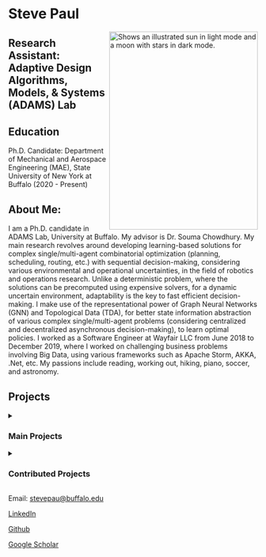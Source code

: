 # Steve Paul


<picture>
  <source media="(prefers-color-scheme: dark)" srcset="https://user-images.githubusercontent.com/39541194/179893972-5e803669-9b58-4531-bce8-45f0a7470f24.jpg">
  <img align="right" alt="Shows an illustrated sun in light mode and a moon with stars in dark mode." src="https://github.com/iamstevepaul/iamstevepaul.github.io/blob/main/github_page/IMG-8032-PhotoRoom.png-PhotoRoom.png" width="300" height="400">
</picture>



## Research Assistant: Adaptive Design Algorithms, Models, & Systems (ADAMS) Lab

## Education

Ph.D. Candidate: Department of Mechanical and Aerospace Engineering (MAE), State University of New York at Buffalo (2020 - Present)

## About Me: 
I am a Ph.D. candidate in ADAMS Lab, University at Buffalo. My advisor is Dr. Souma Chowdhury. My main research revolves around developing learning-based solutions for complex single/multi-agent combinatorial optimization (planning, scheduling, routing, etc.) with sequential decision-making, considering various environmental and operational uncertainties, in the field of robotics and operations research. Unlike a deterministic problem, where the solutions can be precomputed using expensive solvers, for a dynamic uncertain environment, adaptability is the key to fast efficient decision-making. I make use of the representational power of Graph Neural Networks (GNN) and Topological Data (TDA), for better state information abstraction of various complex single/multi-agent problems (considering centralized and decentralized asynchronous decision-making), to learn optimal policies. 
I worked as a Software Engineer at Wayfair LLC from June 2018 to December 2019, where I worked on challenging business problems involving Big Data, using various frameworks such as Apache Storm, AKKA, .Net, etc.
My passions include reading, working out, hiking, piano, soccer, and astronomy.



## Projects
<details>
 <summary><span style="cursor:pointer;">
    <h3>Main Projects</h3></span></summary>

  <details> 
     <summary><span style="cursor:pointer; background-color:yellow;"><h4><u>Capacitated Vehicle Routing Problem (CVRP)</u> -></h4></span></summary>
<!--      <figure class="highlight"> -->
<!--         <pre> -->
<!--             <code class="language-ruby" data-lang="ruby"> -->
              <span class="nb"></span> <span class="s1">
<!--                 <h5>Formulation:</h5> -->
<!--                 Description
                Formulation
                Learning architecture
                Results -->
<!--                 CVRP serves as an important benchmark for a wide range of combinatorial planning problems, which can be adapted to manufacturing, robotics, and fleet planning applications. Here, the specific aim is to demonstrate the significant real-time executability and (beyond training) scalability advantages of the new graph learning approach over existing solution methods. While partly drawing motivation from recent graph learning methods that learn to solve CO problems such as multi-Traveling Salesman Problem (mTSP) and VRP, the proposed neural architecture presents a novel encoder-decoder architecture. Here the encoder is based on Capsule networks, which enables better representation of local and global information with permutation invariant node embeddings; and the decoder is based on the Multi-head attention (MHA) mechanism allowing sequential decisions. This architecture is trained using a policy gradient Reinforcement Learning process. The performance of our approach is favorably compared with state-of-the-art learning and non-learning methods for a benchmark suite of Capacitated-VRP (CVRP) problems.  -->
<!--                 <img width="392" alt="Problem Formulation" src="https://github.com/iamstevepaul/iamstevepaul.github.io/assets/39541194/0ee122b6-65aa-4a5c-b933-1ff1f2514114"> -->
                Tags: Capacitated Vehicle Routing Problem, CVRP, Reinforcement Learning, Graph Neural Networks,             
                Publications: <a href="https://par.nsf.gov/servlets/purl/10345362" target="_blank">ASME-IDETC 2022 </a>

              </span>
<!--             </code> -->
<!--         </pre> -->
<!--     </figure> -->
          <iframe width="560" height="315" src="https://www.youtube.com/embed/UydxyDbunKY?si=kPtChnXmOQjb3t9H" title="YouTube video player" frameborder="0" allow="accelerometer; autoplay; clipboard-write; encrypted-media; gyroscope; picture-in-picture; web-share" allowfullscreen></iframe>
  </details>
  
   <details>
     <summary><span style="cursor:pointer; background-color:yellow;"><h4><u>Multi-Robot Task Allocation (MRTA)</u> -></h4></span></summary>
<!--      <figure class="highlight">
        <pre>
            <code class="language-ruby" data-lang="ruby"> -->
              <span class="nb"></span> <span class="s1">
<!--                 Description
                Formulation
                Learning architecture
                Results -->
                Tags: Multi-Robot Task Allocation, MRTA, Reinforcement Learning, Graph Neural Networks, Multi-Agent Systems,
                Publications: <a href="https://ieeexplore.ieee.org/abstract/document/9812370" target="_blank">IEEE-ICRA 2022 (Nominated for Outstanding Coordination paper)</a>
              </span>
<!--             </code>
        </pre>
    </figure> -->
      <iframe width="560" height="315" src="https://github.com/iamstevepaul/iamstevepaul.github.io/assets/39541194/311d8dfd-429c-4c4e-9cd8-759f1d928dd4" frameborder="0" allowfullscreen></iframe>
     
  </details>
  
   <details>
     <summary><span style="cursor:pointer; background-color:yellow;"><h4><u>Multi-Robot Task Allocation - Collective Transport</u> -></h4></span></summary>
<!--      <figure class="highlight">
        <pre>
            <code class="language-ruby" data-lang="ruby"> -->
              <span class="nb"></span> <span class="s1">
<!--                 Description
                Formulation
                Learning architecture
                Results -->
                Tags: Multi-Robot Task Allocation, MRTA, Reinforcement Learning, Graph Neural Networks, Multi-Agent Systems,
                Publications: <a href="https://ieeexplore.ieee.org/document/10161517" target="_blank">IEEE-ICRA 2023</a>
              </span>
<!--             </code>
        </pre>
    </figure> -->
     
  <iframe width="560" height="315" src="https://github.com/iamstevepaul/iamstevepaul.github.io/assets/39541194/b1c9ffa0-17c6-4486-965c-fa099431be79" frameborder="0" allowfullscreen></iframe>
  
  
  
  
  </details>
   <details>
     <summary><span style="cursor:pointer; background-color:yellow;"><h4><u>Urban Air Mobility (UAM) Fleet Scheduling</u> -></h4></span></summary>
<!--      <figure class="highlight">
        <pre>
            <code class="language-ruby" data-lang="ruby"> -->
              <span class="nb"></span> <span class="s1">
<!--                 Description
                Formulation
                Learning architecture
                Results -->
                Tags: Urban Air Mobility, Advanced Air Mobility, Fleet Planning, Reinforcement Learning, Graph Neural Networks, Multi-Agent Systems,
                Publications: <a href="https://arc.aiaa.org/doi/abs/10.2514/6.2022-3911" target="_blank"> AIAA-AVIATION 2022 </a>
              </span>
<!--             </code>
        </pre>
    </figure> -->
  </details>
  
  <details>
    <summary><span style="cursor:pointer; background-color:yellow;"><h4><u>Power Network Reconfiguration</u> -></h4></span></summary>
<!--      <figure class="highlight">
        <pre>
            <code class="language-ruby" data-lang="ruby"> -->
              <span class="nb"></span> <span class="s1">
<!--                 Description
                Formulation
                Learning architecture
                Results -->
                Tags: Power Networks, Network Reconfiguration, Reinforcement Learning, Graph Neural Networks,
                Publications: <a href="https://ieeexplore.ieee.org/document/10161517" target="_blank">IEEE-TPEC 2022</a>, <a href="https://www.researchsquare.com/article/rs-3276125/v1" target="_blank">Nature Communications (Under revision)</a>
              </span>
<!--             </code>
        </pre>
    </figure> -->
  </details>

</details>

<details>
 <summary><span style="cursor:pointer;">
    <h3>Contributed Projects</h3></span></summary>

   <details>
     <summary><span style="cursor:pointer; background-color:yellow;"><h4><u>Urban Air Mobility (UAM) Vertiport Management</u> -></h4></span></summary>
<!--      <figure class="highlight">
        <pre>
            <code class="language-ruby" data-lang="ruby"> -->
              <span class="nb"></span> <span class="s1">
<!--                 Description
                Formulation
                Learning architecture
                Results -->
                Tags: Urban Air Mobility, Advanced Air Mobility, Vertiport Management, Reinforcement Learning, Graph Neural Networks, Multi-Agent Systems,
                Publications: <a href="https://arxiv.org/abs/2308.09075" target="_blank">IEEE-IROS 2023</a>, <a href="https://arxiv.org/abs/2302.05849" target="_blank">AIAA-SciTech 2023</a>
              </span>
<!--             </code>
        </pre>
    </figure> -->
  </details>

   <details>
     <summary><span style="cursor:pointer; background-color:yellow;"><h4><u>Concurrent Design for robots for complex urban mission</u> -></h4></span></summary>
<!--      <figure class="highlight">
        <pre>
            <code class="language-ruby" data-lang="ruby"> -->
              <span class="nb"></span> <span class="s1">
<!--                 Description
                Formulation
                Learning architecture
                Results -->
                Publications: Under review
              </span>
<!--             </code>
        </pre>
    </figure> -->
  </details>

   <details>
     <summary><span style="cursor:pointer; background-color:yellow;"><h4><u>Concurrent Design for robots for Multi-Robot Task Allocation</u> -></h4></span></summary>
<!--      <figure class="highlight">
        <pre>
            <code class="language-ruby" data-lang="ruby"> -->
              <span class="nb"></span> <span class="s1">
<!--                 Description
                Formulation
                Learning architecture
                Results -->
                Publications: Under review
              </span>
<!--             </code>
        </pre>
    </figure> -->
  </details>

</details>







<!-- For more details see 
ic writing and formatting syntax](https://docs.github.com/en/github/writing-on-github/getting-started-with-writing-and-formatting-on-github/basic-writing-and-formatting-syntax). -->



Email: stevepau@buffalo.edu

[LinkedIn](https://www.linkedin.com/in/steve-paul-67699854/)

[Github](https://github.com/iamstevepaul)

[Google Scholar](https://scholar.google.com/citations?user=zRf7acsAAAAJ&hl=en&authuser=1)
